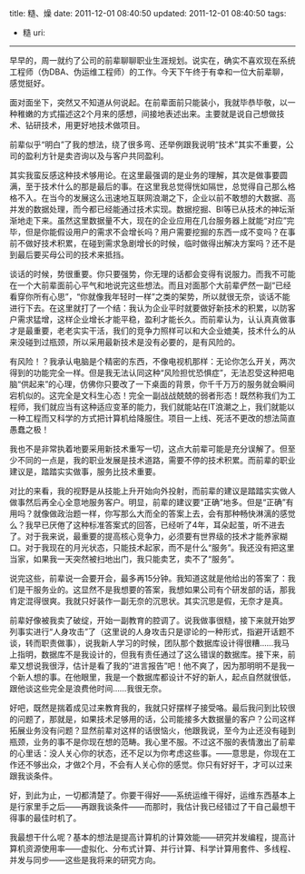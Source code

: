 title: 糙、燥
date: 2011-12-01 08:40:50
updated: 2011-12-01 08:40:50
tags: 
 - 糙
uri: 
---

早早的，周一就约了公司的前辈聊聊职业生涯规划。说实在，确实不喜欢现在系统工程师（伪DBA、伪运维工程师）的工作。今天下午终于有幸和一位大前辈聊，感觉挺好。

面对面坐下，突然又不知道从何说起。在前辈面前只能装小，我就毕恭毕敬，以一种稚嫩的方式描述这2个月来的感想，间接地表述出来。主要就是说自己想做技术、钻研技术，用更好地技术做项目。

前辈似乎“明白”了我的想法，绕了很多弯、还举例跟我说明“技术”其实不重要，公司的盈利方针是卖咨询以及与客户共同盈利。

其实我蛮反感这种技术够用论。在这里最强调的是业务的理解，其次是做事要圆满，至于技术什么的那是最后的事。在这里我总觉得恍如隔世，总觉得自己那么格格不入。在当今的发展这么迅速地互联网浪潮之下，企业以前不敢想的大数据、高并发的数据处理，而今都已经能通过技术实现。数据挖掘、BI等已从技术的神坛渐渐地走下来。虽然这里数据量不大，现在的企业应用在几台服务器上就能“对应”完毕，但是你能假设用户的需求不会增长吗？用户需要挖掘的东西一成不变吗？在事前不做好技术积累，在碰到需求急剧增长的时候，临时做得出解决方案吗？还不是到最后要买母公司的技术来抵挡。

谈话的时候，势很重要。你只要强势，你无理的话都会变得有说服力。而我不可能在一个大前辈面前心平气和地说完这些想法。而且对面那个大前辈俨然一副“已经看穿你所有心思”，“你就像我年轻时一样”之类的架势，所以就很无奈，谈话不能进行下去。在这里就打了一个结：我认为企业平时就要做好新技术的积累，以防客户需求猛增，这样企业增长才能平稳，盈利才能长久。而前辈认为，认认真真做事才是最重要，老老实实干活，我们的竞争力照样可以和大企业媲美，技术什么的从来没碰到过瓶颈，所以采用最新技术是没有必要的，是有风险的。

有风险！？我承认电脑是个精密的东西，不像电视机那样：无论你怎么开关，两次得到的功能完全一样。但是我无法认同这种“风险担忧恐惧症”，无法忍受这种把电脑“供起来”的心理，仿佛你只要改了一下桌面的背景，你千千万万的服务就会瞬间宕机似的。这完全是文科生心态！完全一副战战兢兢的弱者形态！既然称我们为工程师，我们就应当有这种适应变革的能力，我们就能站在IT浪潮之上，我们就能以一种工程而又科学的方式把计算机给降服住。项目一上线、死活不更改的想法简直愚蠢之极！

我也不是非常执着地要采用新技术重写一切，这点大前辈可能是充分误解了。但至少不同的一点是，我的职业发展是技术道路，需要不停的技术积累。而前辈的职业建议是，踏踏实实做事，服务比技术重要。

对比的来看，我的视野是从技能上升开始向外投射，而前辈的建议是踏踏实实做人做事然后再全心全意地服务客户。明显，前辈的建议要“正确”地多。但是“正确”有用吗？就像做政治题一样，你写那么大而全的答案上去，会有那种畅快淋漓的感觉么？我早已厌倦了这种标准答案式的回答，已经听了4年，耳朵起茧，听不进去了。对于我来说，最重要的提高核心竞争力，必须要有世界级的技术才能养家糊口。对于我现在的月光状态，只能技术起家，而不是什么“服务”。我还没有把这里当家，如果我一天突然被扫地出门，我只能卖艺，卖不了“服务”。

说完这些，前辈说一会要开会，最多再15分钟。我知道这就是他给出的答案了：我们是干服务业的。这显然不是我想要的答案，我想如果公司有个研发部的话，那我肯定混得很爽。我就只好装作一副无奈的沉思状。其实沉思是假，无奈才是真。

前辈好像被我卖了破绽，开始一副教育的腔调了。说我做事很糙，接下来就开始罗列事实进行“人身攻击”了（这里说的人身攻击只是谬论的一种形式，指避开话题不谈，转而职责做事），说我新人学习的时候，团队那个数据库设计得很糟……我马上指明，数据库不是我设计的，但我有责任通过了这么错误的数据库。接下来，前辈又想说我很浮，估计是看了我的“进言报告”吧！他不爽了，因为那明明不是我一个新人想的事。在他眼里，我是一个数据库都设计不好的新人，起点自然就很低，跟他谈这些完全是浪费他时间……我很无奈。

好吧，既然是揣着成见过来教育我的，我就只好摆样子接受咯。最后我问到比较很的问题了，那就是，如果技术足够用的话，公司能接多大数据量的客户？公司这样拓展业务没有问题？显然前辈对这样的话很恼火，他跟我说，至今为止还没有碰到瓶颈，业务的事不是你现在想的范畴。我心里不服。不过这不服的表情激出了前辈的心里话：没人关心你的状态，还不足以为你考虑这些事。——意思是，你现在工作还不够出众，才做2个月，不会有人关心你的感觉。你只有好好干，才可以过来跟我谈条件。

好，到此为止，一切都清楚了。你要干得好——系统运维干得好，运维东西基本上是行家里手之后——再跟我谈条件——而那时，我估计我已经错过了干自己最想干得事的最佳时机了。

我最想干什么呢？基本的想法是提高计算机的计算效能——研究并发编程，提高计算机资源使用率——虚拟化、分布式计算、并行计算、科学计算用套件、多线程、并发与同步——这些是我将来的研究方向。